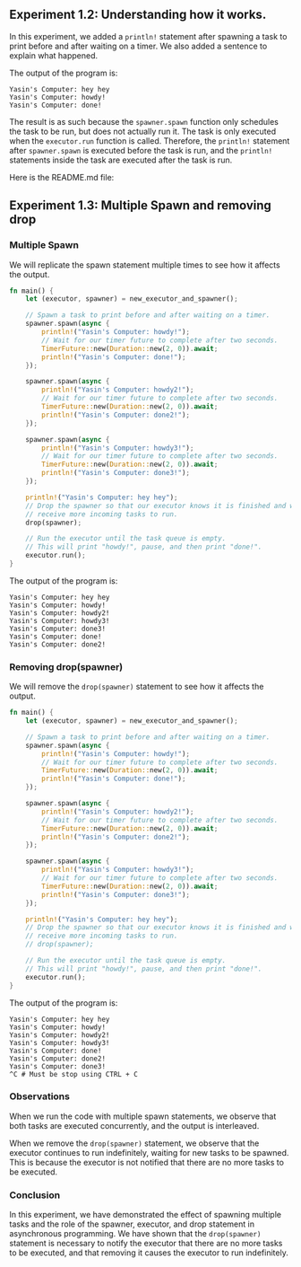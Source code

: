 ## Experiment 1.2: Understanding how it works.

In this experiment, we added a `println!` statement after spawning a task to print before and after waiting on a timer. We also added a sentence to explain what happened.

The output of the program is:
```
Yasin's Computer: hey hey
Yasin's Computer: howdy!
Yasin's Computer: done!
```

The result is as such because the `spawner.spawn` function only schedules the task to be run, but does not actually run it. The task is only executed when the `executor.run` function is called. Therefore, the `println!` statement after `spawner.spawn` is executed before the task is run, and the `println!` statements inside the task are executed after the task is run.



Here is the README.md file:

## Experiment 1.3: Multiple Spawn and removing drop

### Multiple Spawn

We will replicate the spawn statement multiple times to see how it affects the output.

```rust
fn main() {
    let (executor, spawner) = new_executor_and_spawner();

    // Spawn a task to print before and after waiting on a timer.
    spawner.spawn(async {
        println!("Yasin's Computer: howdy!");
        // Wait for our timer future to complete after two seconds.
        TimerFuture::new(Duration::new(2, 0)).await;
        println!("Yasin's Computer: done!");
    });

    spawner.spawn(async {
        println!("Yasin's Computer: howdy2!");
        // Wait for our timer future to complete after two seconds.
        TimerFuture::new(Duration::new(2, 0)).await;
        println!("Yasin's Computer: done2!");
    });

    spawner.spawn(async {
        println!("Yasin's Computer: howdy3!");
        // Wait for our timer future to complete after two seconds.
        TimerFuture::new(Duration::new(2, 0)).await;
        println!("Yasin's Computer: done3!");
    });

    println!("Yasin's Computer: hey hey");
    // Drop the spawner so that our executor knows it is finished and won't
    // receive more incoming tasks to run.
    drop(spawner);

    // Run the executor until the task queue is empty.
    // This will print "howdy!", pause, and then print "done!".
    executor.run();
}
```

The output of the program is:
```
Yasin's Computer: hey hey
Yasin's Computer: howdy!
Yasin's Computer: howdy2!
Yasin's Computer: howdy3!
Yasin's Computer: done3!
Yasin's Computer: done!
Yasin's Computer: done2!
```

### Removing drop(spawner)

We will remove the `drop(spawner)` statement to see how it affects the output.

```rust
fn main() {
    let (executor, spawner) = new_executor_and_spawner();

    // Spawn a task to print before and after waiting on a timer.
    spawner.spawn(async {
        println!("Yasin's Computer: howdy!");
        // Wait for our timer future to complete after two seconds.
        TimerFuture::new(Duration::new(2, 0)).await;
        println!("Yasin's Computer: done!");
    });

    spawner.spawn(async {
        println!("Yasin's Computer: howdy2!");
        // Wait for our timer future to complete after two seconds.
        TimerFuture::new(Duration::new(2, 0)).await;
        println!("Yasin's Computer: done2!");
    });

    spawner.spawn(async {
        println!("Yasin's Computer: howdy3!");
        // Wait for our timer future to complete after two seconds.
        TimerFuture::new(Duration::new(2, 0)).await;
        println!("Yasin's Computer: done3!");
    });

    println!("Yasin's Computer: hey hey");
    // Drop the spawner so that our executor knows it is finished and won't
    // receive more incoming tasks to run.
    // drop(spawner);

    // Run the executor until the task queue is empty.
    // This will print "howdy!", pause, and then print "done!".
    executor.run();
}
```

The output of the program is:
```
Yasin's Computer: hey hey
Yasin's Computer: howdy!
Yasin's Computer: howdy2!
Yasin's Computer: howdy3!
Yasin's Computer: done!
Yasin's Computer: done2!
Yasin's Computer: done3!
^C # Must be stop using CTRL + C
```

### Observations

When we run the code with multiple spawn statements, we observe that both tasks are executed concurrently, and the output is interleaved.

When we remove the `drop(spawner)` statement, we observe that the executor continues to run indefinitely, waiting for new tasks to be spawned. This is because the executor is not notified that there are no more tasks to be executed.

### Conclusion

In this experiment, we have demonstrated the effect of spawning multiple tasks and the role of the spawner, executor, and drop statement in asynchronous programming. We have shown that the `drop(spawner)` statement is necessary to notify the executor that there are no more tasks to be executed, and that removing it causes the executor to run indefinitely.